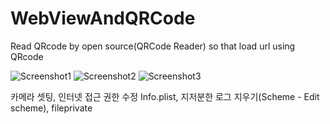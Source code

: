 # WebViewAndQRCode
Read QRcode by open source(QRCode Reader) so that load url using QRcode

![Screenshot1](https://github.com/iOS-Xcode/WebViewAndQRCode/tree/main/WebViewAndQRCode/screenshot1.png?raw=true "screenshot1")
![Screenshot2](https://github.com/iOS-Xcode/WebViewAndQRCode/tree/main/WebViewAndQRCode/screenshot2.png?raw=true "screenshot2")
![Screenshot3](https://github.com/iOS-Xcode/WebViewAndQRCode/tree/main/WebViewAndQRCode/screenshot3.png?raw=true "screenshot3")

카메라 셋팅, 인터넷 접근 권한 수정 Info.plist, 지저분한 로그 지우기(Scheme - Edit scheme), fileprivate
